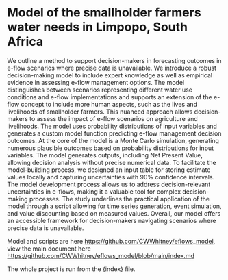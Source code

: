 # Model of the smallholder farmers water needs in Limpopo, South Africa

We outline a method to support decision-makers in forecasting outcomes in e-flow scenarios where precise data is unavailable. We introduce a robust decision-making model to include expert knowledge as well as empirical evidence in assessing e-flow management options. The model distinguishes between scenarios representing different water use conditions and e-flow implementations and supports an extension of the e-flow concept to include more human aspects, such as the lives and livelihoods of smallholder farmers. This nuanced approach allows decision-makers to assess the impact of e-flow scenarios on agriculture and livelihoods. The model uses probability distributions of input variables and generates a custom model function predicting e-flow management decision outcomes. At the core of the model is a Monte Carlo simulation, generating numerous plausible outcomes based on probability distributions for input variables. The model generates outputs, including Net Present Value, allowing decision analysis without precise numerical data. To facilitate the model-building process, we designed an input table for storing estimate values locally and capturing uncertainties with 90% confidence intervals. The model development process allows us to address decision-relevant uncertainties in e-flows, making it a valuable tool for complex decision-making processes. The study underlines the practical application of the model through a script allowing for time series generation, event simulation, and value discounting based on measured values. Overall, our model offers an accessible framework for decision-makers navigating scenarios where precise data is unavailable.

Model and scripts are here https://github.com/CWWhitney/eflows_model, view the main document here https://github.com/CWWhitney/eflows_model/blob/main/index.md

The whole project is run from the {index} file. 
